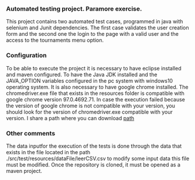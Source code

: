 ### Automated testing project. Paramore exercise. 
This project contains two automated test cases, programmed in java with selenium and Junit dependencies. The first case validates the user creation form and the second one the login to the page with a valid user and the access to the tournaments menu option. 

### Configuration
To be able to execute the project it is necessary to have eclipse installed and maven configured. To have the Java JDK installed and the JAVA_OPTION variables configured in the pc system with windows10 operating system. It is also necessary to have google chrome installed. 
The chromedriver.exe file that exists in the resources folder is compatible with google chrome version 97.0.4692.71. In case the execution failed because the version of google chrome is not compatible with your version, you should look for the version of chromedriver.exe compatible with your version. I share a path where you can download  [path](https://chromedriver.chromium.org/downloads "path")

### Other comments
The data inputfor the execution of the tests is done through the data that exists in the file located in the path ./src/test/resources/dataFile/leerCSV.csv to modify some input data this file must be modified. 
Once the repository is cloned, it must be opened as a maven project.